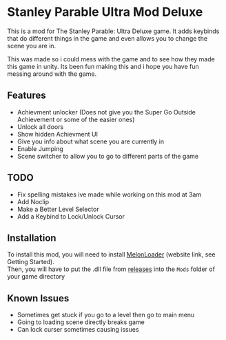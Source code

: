 # Stanley Parable Ultra Mod Deluxe

This is a mod for The Stanley Parable: Ultra Deluxe game.
It adds keybinds that do different things in the game and even allows you to change the scene you are in.

This was made so i could mess with the game and to see how they made this game in unity. 
Its been fun making this and i hope you have fun messing around with the game.

## Features
- Achievment unlocker (Does not give you the Super Go Outside Achievement or some of the easier ones)
- Unlock all doors
- Show hidden Achievment UI
- Give you info about what scene you are currently in
- Enable Jumping
- Scene switcher to allow you to go to different parts of the game

## TODO
- Fix spelling mistakes ive made while working on this mod at 3am
- Add Noclip
- Make a Better Level Selector
- Add a Keybind to Lock/Unlock Cursor

## Installation
To install this mod, you will need to install [MelonLoader](https://melonwiki.xyz/) (website link, see Getting Started).  
Then, you will have to put the .dll file from [releases](https://github.com/markthomas007/Stanley-Parable-Ultra-Mod-Delux/releases/) into the `Mods` folder of your game directory

## Known Issues
- Sometimes get stuck if you go to a level then go to main menu
- Going to loading scene directly breaks game
- Can lock curser sometimes causing issues